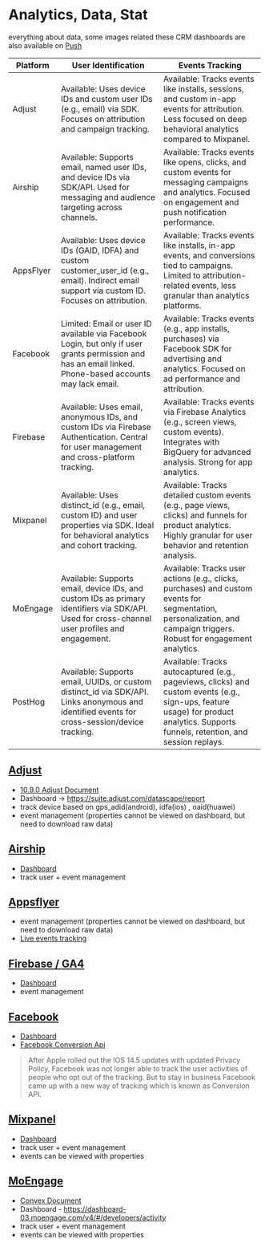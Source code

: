 # Analytics, Data, Stat
everything about data, 
some images related these CRM dashboards are also available on [Push](/App/Push/README.md)

Platform	|User Identification	|Events Tracking
-|-|-
Adjust|	Available: Uses device IDs and custom user IDs (e.g., email) via SDK. Focuses on attribution and campaign tracking.	|Available: Tracks events like installs, sessions, and custom in-app events for attribution. Less focused on deep behavioral analytics compared to Mixpanel.
Airship|	Available: Supports email, named user IDs, and device IDs via SDK/API. Used for messaging and audience targeting across channels.	|Available: Tracks events like opens, clicks, and custom events for messaging campaigns and analytics. Focused on engagement and push notification performance.
AppsFlyer|	Available: Uses device IDs (GAID, IDFA) and custom customer_user_id (e.g., email). Indirect email support via custom ID. Focuses on attribution.	|Available: Tracks events like installs, in-app events, and conversions tied to campaigns. Limited to attribution-related events, less granular than analytics platforms.
Facebook|	Limited: Email or user ID available via Facebook Login, but only if user grants permission and has an email linked. Phone-based accounts may lack email.	|Available: Tracks events (e.g., app installs, purchases) via Facebook SDK for advertising and analytics. Focused on ad performance and attribution.
Firebase|	Available: Uses email, anonymous IDs, and custom IDs via Firebase Authentication. Central for user management and cross-platform tracking.	|Available: Tracks events via Firebase Analytics (e.g., screen views, custom events). Integrates with BigQuery for advanced analysis. Strong for app analytics.
Mixpanel|	Available: Uses distinct_id (e.g., email, custom ID) and user properties via SDK. Ideal for behavioral analytics and cohort tracking.	|Available: Tracks detailed custom events (e.g., page views, clicks) and funnels for product analytics. Highly granular for user behavior and retention analysis.
MoEngage|	Available: Supports email, device IDs, and custom IDs as primary identifiers via SDK/API. Used for cross-channel user profiles and engagement.	|Available: Tracks user actions (e.g., clicks, purchases) and custom events for segmentation, personalization, and campaign triggers. Robust for engagement analytics.
PostHog|	Available: Supports email, UUIDs, or custom distinct_id via SDK/API. Links anonymous and identified events for cross-session/device tracking.	|Available: Tracks autocaptured (e.g., pageviews, clicks) and custom events (e.g., sign-ups, feature usage) for product analytics. Supports funnels, retention, and session replays.


## [Adjust](Adjust)
- [10.9.0 Adjust Document](https://docs.google.com/document/d/1o4W9hWqjEqSRYWCJ2yGxwleZzpXG2BA6FxYBy_IZVMg/edit#heading=h.qv5tuf5lkyjv)
- Dashboard -> https://suite.adjust.com/datascape/report
- track device based on gps_adid(android), idfa(ios) , oaid(huawei)
- event management (properties cannot be viewed on dashboard, but need to download raw data)

## [Airship](Airship)
- [Dashboard](https://go.airship.com/apps/TDTGyqSbQyq4XHajj62UrA/contact_management/channel/35145b1c-b746-444b-a8e0-026c4473f5fe)
- track user + event management

## [Appsflyer](appsflyer)
- event management (properties cannot be viewed on dashboard, but need to download raw data)
- [Live events tracking](https://support.appsflyer.com/hc/en-us/articles/207031996-Registering-test-devices#register-a-device-using-the-appsflyer-device-id-app-admin-only)

## [Firebase / GA4](Firebase)
- [Dashboard](https://console.firebase.google.com/u/1/project/savyour-test/analytics/app/ios:com.disrupt.savyour/events/)
- event management

## [Facebook](Facebook)
- [Dashboard](https://www.facebook.com/events_manager2/overview)
- [Facebook Conversion Api](https://www.youtube.com/watch?v=Tqb9GcHlAfk)
> After Apple rolled out the IOS 14.5 updates with updated Privacy Policy, Facebook was not longer able to track the user activities of people who opt out of the tracking.
But to stay in business Facebook came up with a new way of tracking which is known as Conversion API.

## [Mixpanel](Mixpanel)
- [Dashboard](https://mixpanel.com/project/1305204/view/20473/app/users)
- track user + event management
- events can be viewed with properties

## [MoEngage](Moengage)
- [Convex Document](https://docs.google.com/document/d/1FgRO8P9BUZEXUOCQfTN1m5EoogzNcWPakogHs9H6fww/edit#heading=h.u6fin22lpwu7)
- Dashboard - https://dashboard-03.moengage.com/v4/#/developers/activity
- track user + event management
- events can be viewed with properties

